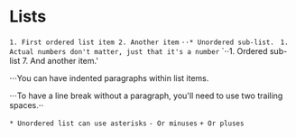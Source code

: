 # Lists
`1. First ordered list item
2. Another item`
`⋅⋅* Unordered sub-list. `
`1. Actual numbers don't matter, just that it's a number`
`⋅⋅1. Ordered sub-list
7. And another item.'

⋅⋅⋅You can have  indented paragraphs within list items. 

⋅⋅⋅To have a line break without a paragraph, you'll need to use two trailing spaces.⋅⋅



`* Unordered list can use asterisks`
`- Or minuses`
`+ Or pluses`
